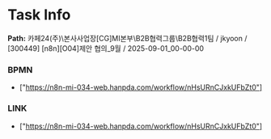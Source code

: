 # Task Info

**Path:** 카페24(주)\본사사업장\[CG]MI본부\B2B협력그룹\B2B협력1팀 / jkyoon / [300449] [n8n][O04]제안 협의_9월 / 2025-09-01_00-00-00

### BPMN
- ["https://n8n-mi-034-web.hanpda.com/workflow/nHsURnCJxkUFbZt0"]

### LINK
- ["https://n8n-mi-034-web.hanpda.com/workflow/nHsURnCJxkUFbZt0"]

